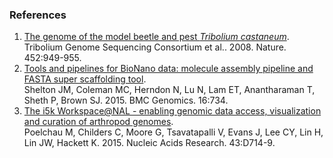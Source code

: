 ### References

1.  [The genome of the model beetle and pest *Tribolium
    castaneum*](http://europepmc.org/abstract/MED/18362917).\
    Tribolium Genome Sequencing Consortium et al.. 2008. Nature.
    452:949-955.
2.  [Tools and pipelines for BioNano data: molecule assembly pipeline
    and FASTA super scaffolding
    tool](http://europepmc.org/abstract/MED/26416786).\
    Shelton JM, Coleman MC, Herndon N, Lu N, Lam ET, Anantharaman T,
    Sheth P, Brown SJ. 2015. BMC Genomics. 16:734.
3.  [The i5k Workspace\@NAL - enabling genomic data access,
    visualization and curation of arthropod
    genomes](http://europepmc.org/abstract/MED/25332403).\
    Poelchau M, Childers C, Moore G, Tsavatapalli V, Evans J, Lee CY,
    Lin H, Lin JW, Hackett K. 2015. Nucleic Acids Research. 43:D714-9.
